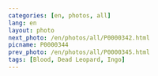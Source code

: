 ```yaml
---
categories: [en, photos, all]
lang: en
layout: photo
next_photo: /en/photos/all/P0000342.html
picname: P0000344
prev_photo: /en/photos/all/P0000345.html
tags: [Blood, Dead Leopard, Ingo]
---
```

